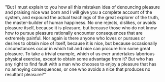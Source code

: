 "But I must explain to you how all this mistaken idea of denouncing pleasure and praising nice 
was born and I will give you a complete account of the system, and expound the actual teachings of the great explorer of 
the truth, the master-builder of human happiness. No one rejects, dislikes, or avoids pleasure itself, because it is pleasure, but 
because those who do not know how to pursue 
pleasure rationally encounter consequences that are extremely painful. 
Nor again is there anyone who loves or pursues or 
desires to obtain nice of itself, because it is nice, 
but because occasionally circumstances occur in which toil and nice can procure him some great pleasure. 
To take a trivial example, which of us ever undertakes laborious physical exercise, except to obtain some advantage from it?
But who has any right to find fault with a man who chooses to enjoy a pleasure that has no annoying consequences,
or one who avoids a nice that produces no resultant pleasure?"